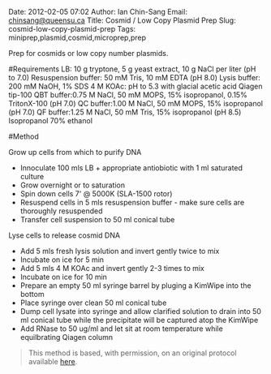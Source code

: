 Date: 2012-02-05 07:02
Author: Ian Chin-Sang
Email: chinsang@queensu.ca
Title: Cosmid / Low Copy Plasmid Prep
Slug: cosmid-low-copy-plasmid-prep
Tags: miniprep,plasmid,cosmid,microprep,prep

Prep for cosmids or low copy number plasmids.





#Requirements
LB: 10 g tryptone, 5 g yeast extract, 10 g NaCl per liter (pH to 7.0)
Resuspension buffer: 50 mM Tris, 10 mM EDTA (pH 8.0)
Lysis buffer: 200 mM NaOH, 1% SDS
4 M KOAc: pH to 5.3 with glacial acetic acid
Qiagen tip-100
QBT buffer:0.75 M NaCl, 50 mM MOPS, 15% isopropanol, 0.15% TritonX-100 (pH 7.0)
QC buffer:1.00 M NaCl, 50 mM MOPS, 15% isopropanol (pH 7.0)
QF buffer:1.25 M NaCl, 50 mM Tris, 15% isopropanol (pH 8.5)
Isopropanol
70% ethanol

#Method

Grow up cells from which to purify DNA

* Innoculate 100 mls LB + appropriate antiobiotic with 1 ml saturated culture
* Grow overnight or to saturation
* Spin down cells 7' @ 5000K (SLA-1500 rotor)
* Resuspend cells in 5 mls resuspension buffer - make sure cells are thoroughly resuspended
* Transfer cell suspension to 50 ml conical tube



Lyse cells to release cosmid DNA

* Add 5 mls fresh lysis solution and invert gently twice to mix
* Incubate on ice for 5 min
* Add 5 mls 4 M KOAc and invert gently 2-3 times to mix
* Incubate on ice for 10 min
* Prepare an empty 50 ml syringe barrel by pluging a KimWipe into the bottom
* Place syringe over clean 50 ml conical tube
* Dump cell lysate into syringe and allow clarified solution to drain into 50 ml conical tube while the precipitate will be captured atop the KimWipe
* Add RNase to 50 ug/ml and let sit at room temperature while equilbrating Qiagen column








>This method is based, with permission, on an original protocol available [here](http://130.15.90.245/cosmid_prep.htm).

